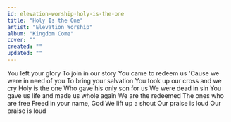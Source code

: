 ```yaml
---
id: elevation-worship-holy-is-the-one
title: "Holy Is the One"
artist: "Elevation Worship"
album: "Kingdom Come"
cover: ""
created: ""
updated: ""
---
```


You left your glory
To join in our story
You came to redeem us
'Cause we were in need of you
To bring your salvation
You took up our cross and we cry
Holy is the one
Who gave his only son for us
We were dead in sin
You gave us life and made us whole again
We are the redeemed
The ones who are free
Freed in your name, God
We lift up a shout
Our praise is loud
Our praise is loud